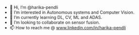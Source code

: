 - 👋 Hi, I’m @harika-pendli
- 👀 I’m interested in Autonomous systems and Computer Vision.
- 🌱 I’m currently learning DL, CV, ML and ADAS. 
- 💞️ I’m looking to collaborate on sensor fusion.
- 📫 How to reach me @ www.linkedin.com/in/harika-pendli 

<!---
harika-pendli/harika-pendli is a ✨ special ✨ repository because its `README.md` (this file) appears on your GitHub profile.
You can click the Preview link to take a look at your changes.
--->
